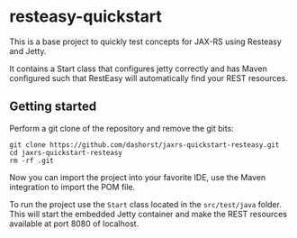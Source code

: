 resteasy-quickstart
===================

This is a base project to quickly test concepts for JAX-RS using
Resteasy and Jetty.

It contains a Start class that configures jetty correctly and has
Maven configured such that RestEasy will automatically find your REST
resources.

Getting started
---------------

Perform a git clone of the repository and remove the git bits:

    git clone https://github.com/dashorst/jaxrs-quickstart-resteasy.git
    cd jaxrs-quickstart-resteasy
    rm -rf .git

Now you can import the project into your favorite IDE, use the Maven
integration to import the POM file.

To run the project use the `Start` class located in the `src/test/java`
folder. This will start the embedded Jetty container and make the REST
resources available at port 8080 of localhost.
